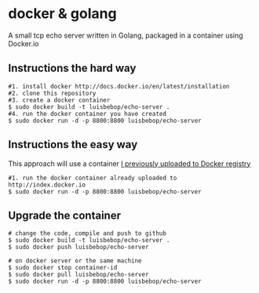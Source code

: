 docker & golang
=======================

A small tcp echo server written in Golang, packaged in a container using Docker.io

Instructions the hard way
------------

    #1. install docker http://docs.docker.io/en/latest/installation
    #2. clone this repository
    #3. create a docker container
    $ sudo docker build -t luisbebop/echo-server .
    #4. run the docker container you have created
    $ sudo docker run -d -p 8800:8800 luisbebop/echo-server

Instructions the easy way
------------

This approach will use a container [I previously uploaded to Docker registry](https://index.docker.io/u/luisbebop/echo-server/)

    #1. run the docker container already uploaded to http://index.docker.io
	$ sudo docker run -d -p 8800:8800 luisbebop/echo-server
	
Upgrade the container
-----------

    # change the code, compile and push to github
    $ sudo docker build -t luisbebop/echo-server .
    $ sudo docker push luisbebop/echo-server
    
    # on docker server or the same machine
    $ sudo docker stop container-id
    $ sudo docker pull luisbebop/echo-server
    $ sudo docker run -d -p 8800:8800 luisbebop/echo-server